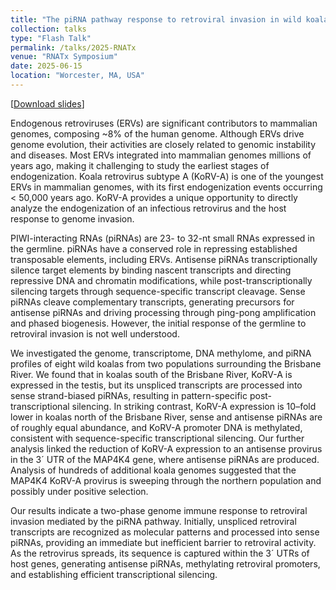 ```yaml
---
title: "The piRNA pathway response to retroviral invasion in wild koalas"
collection: talks
type: "Flash Talk"
permalink: /talks/2025-RNATx
venue: "RNATx Symposium"
date: 2025-06-15
location: "Worcester, MA, USA"
---
```


[[Download slides](/files/Talks-Slides-2025-RNATx.pdf)]  

Endogenous retroviruses (ERVs) are significant contributors to mammalian genomes, composing ~8% of the human genome. Although ERVs drive genome evolution, their activities are closely related to genomic instability and diseases. Most ERVs integrated into mammalian genomes millions of years ago, making it challenging to study the earliest stages of endogenization. Koala retrovirus subtype A (KoRV-A) is one of the youngest ERVs in mammalian genomes, with its first endogenization events occurring < 50,000 years ago. KoRV-A provides a unique opportunity to directly analyze the endogenization of an infectious retrovirus and the host response to genome invasion.  

PIWI-interacting RNAs (piRNAs) are 23- to 32-nt small RNAs expressed in the germline. piRNAs have a conserved role in repressing established transposable elements, including ERVs. Antisense piRNAs transcriptionally silence target elements by binding nascent transcripts and directing repressive DNA and chromatin modifications, while post-transcriptionally silencing targets through sequence-specific transcript cleavage. Sense piRNAs cleave complementary transcripts, generating precursors for antisense piRNAs and driving processing through ping-pong amplification and phased biogenesis. However, the initial response of the germline to retroviral invasion is not well understood.  

We investigated the genome, transcriptome, DNA methylome, and piRNA profiles of eight wild koalas from two populations surrounding the Brisbane River. We found that in koalas south of the Brisbane River, KoRV-A is expressed in the testis, but its unspliced transcripts are processed into sense strand-biased piRNAs, resulting in pattern-specific post-transcriptional silencing. In striking contrast, KoRV-A expression is 10–fold lower in koalas north of the Brisbane River, sense and antisense piRNAs are of roughly equal abundance, and KoRV-A promoter DNA is methylated, consistent with sequence-specific transcriptional silencing. Our further analysis linked the reduction of KoRV-A expression to an antisense provirus in the 3´ UTR of the MAP4K4 gene, where antisense piRNAs are produced. Analysis of hundreds of additional koala genomes suggested that the MAP4K4 KoRV-A provirus is sweeping through the northern population and possibly under positive selection.  

Our results indicate a two-phase genome immune response to retroviral invasion mediated by the piRNA pathway. Initially, unspliced retroviral transcripts are recognized as molecular patterns and processed into sense piRNAs, providing an immediate but inefficient barrier to retroviral activity. As the retrovirus spreads, its sequence is captured within the 3´ UTRs of host genes, generating antisense piRNAs, methylating retroviral promoters, and establishing efficient transcriptional silencing.
